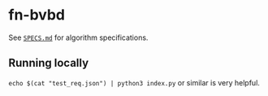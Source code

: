 # fn-bvbd

See [`SPECS.md`](./SPECS.md) for algorithm specifications.

## Running locally

`echo $(cat "test_req.json") | python3 index.py` or similar is very helpful.
